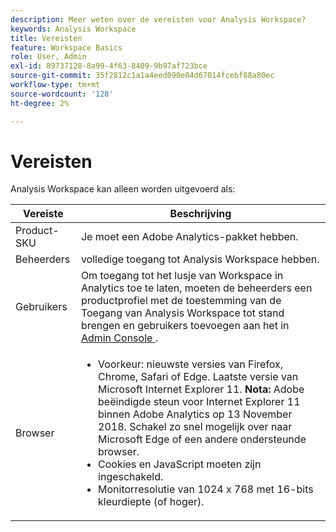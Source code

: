 ```yaml
---
description: Meer weten over de vereisten voor Analysis Workspace?
keywords: Analysis Workspace
title: Vereisten
feature: Workspace Basics
role: User, Admin
exl-id: 89737128-8a99-4f63-8409-9b97af723bce
source-git-commit: 35f2812c1a1a4eed090e04d67014fcebf88a80ec
workflow-type: tm+mt
source-wordcount: '128'
ht-degree: 2%

---
```


# Vereisten

Analysis Workspace kan alleen worden uitgevoerd als:

| Vereiste | Beschrijving |
|--- |--- |
| Product-SKU | Je moet een Adobe Analytics-pakket hebben. |
| Beheerders | volledige toegang tot Analysis Workspace hebben. |
| Gebruikers | Om toegang tot het lusje van Workspace in Analytics toe te laten, moeten de beheerders een productprofiel met de toestemming van de Toegang van Analysis Workspace tot stand brengen en gebruikers toevoegen aan het in [ Admin Console ](/help/admin/admin-console/permissions/product-profile.md). |
| Browser | <ul><li>Voorkeur: nieuwste versies van Firefox, Chrome, Safari of Edge. Laatste versie van Microsoft Internet Explorer 11. **Nota:** Adobe beëindigde steun voor Internet Explorer 11 binnen Adobe Analytics op 13 November 2018. Schakel zo snel mogelijk over naar Microsoft Edge of een andere ondersteunde browser.</li><li>Cookies en JavaScript moeten zijn ingeschakeld.</li><li>Monitorresolutie van 1024 x 768 met 16-bits kleurdiepte (of hoger).</li></ul> |
